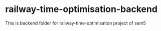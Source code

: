 # railway-time-optimisation-backend
This is backend folder for railway-time-optimisation project of sem5
